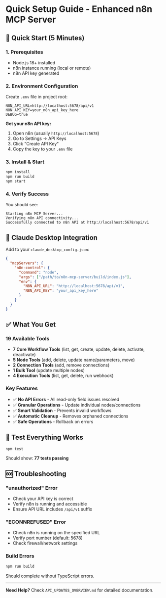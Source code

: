 # Quick Setup Guide - Enhanced n8n MCP Server

## 🚀 Quick Start (5 Minutes)

### **1. Prerequisites**
- Node.js 18+ installed
- n8n instance running (local or remote)
- n8n API key generated

### **2. Environment Configuration**
Create `.env` file in project root:
```env
N8N_API_URL=http://localhost:5678/api/v1
N8N_API_KEY=your_n8n_api_key_here
DEBUG=true
```

**Get your n8n API key:**
1. Open n8n (usually `http://localhost:5678`)
2. Go to Settings → API Keys
3. Click "Create API Key"
4. Copy the key to your `.env` file

### **3. Install & Start**
```bash
npm install
npm run build
npm start
```

### **4. Verify Success**
You should see:
```
Starting n8n MCP Server...
Verifying n8n API connectivity...
Successfully connected to n8n API at http://localhost:5678/api/v1
```

## 🔧 Claude Desktop Integration

Add to your `claude_desktop_config.json`:
```json
{
  "mcpServers": {
    "n8n-control": {
      "command": "node",
      "args": ["/path/to/n8n-mcp-server/build/index.js"],
      "env": {
        "N8N_API_URL": "http://localhost:5678/api/v1",
        "N8N_API_KEY": "your_api_key_here"
      }
    }
  }
}
```

## ✅ What You Get

### **19 Available Tools**
- **7 Core Workflow Tools** (list, get, create, update, delete, activate, deactivate)
- **5 Node Tools** (add, delete, update name/parameters, move)
- **2 Connection Tools** (add, remove connections)
- **1 Bulk Tool** (update multiple nodes)
- **4 Execution Tools** (list, get, delete, run webhook)

### **Key Features**
- ✅ **No API Errors** - All read-only field issues resolved
- ✅ **Granular Operations** - Update individual nodes/connections
- ✅ **Smart Validation** - Prevents invalid workflows
- ✅ **Automatic Cleanup** - Removes orphaned connections
- ✅ **Safe Operations** - Rollback on errors

## 🧪 Test Everything Works

```bash
npm test
```

Should show: **77 tests passing**

## 🆘 Troubleshooting

### **"unauthorized" Error**
- Check your API key is correct
- Verify n8n is running and accessible
- Ensure API URL includes `/api/v1` suffix

### **"ECONNREFUSED" Error**  
- Check n8n is running on the specified URL
- Verify port number (default: 5678)
- Check firewall/network settings

### **Build Errors**
```bash
npm run build
```
Should complete without TypeScript errors.

---

**Need Help?** Check `API_UPDATES_OVERVIEW.md` for detailed documentation. 